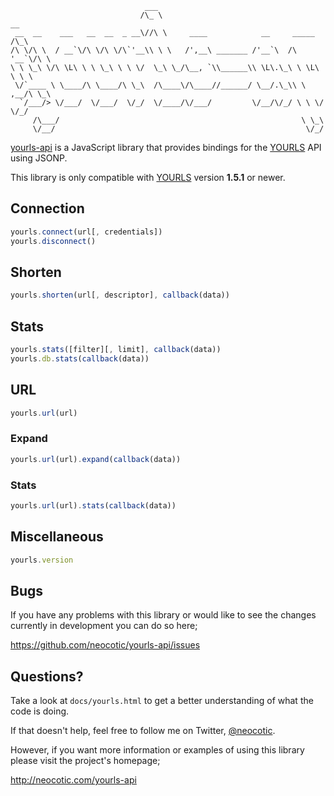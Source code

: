                                   ___                                           
                                 /\_ \                                    __    
     __  __    ___   __  __  _ __\//\ \     ____            __     _____ /\_\   
    /\ \/\ \  / __`\/\ \/\ \/\`'__\\ \ \   /',__\ _______ /'__`\  /\ '__`\/\ \  
    \ \ \_\ \/\ \L\ \ \ \_\ \ \ \/  \_\ \_/\__, `\\______\\ \L\.\_\ \ \L\ \ \ \ 
     \/`____ \ \____/\ \____/\ \_\  /\____\/\____//______/ \__/.\_\\ \ ,__/\ \_\
      `/___/> \/___/  \/___/  \/_/  \/____/\/___/         \/__/\/_/ \ \ \/  \/_/
         /\___/                                                      \ \_\      
         \/__/                                                        \/_/      

[yourls-api][] is a JavaScript library that provides bindings for the [YOURLS][]
API using JSONP.

This library is only compatible with [YOURLS][] version **1.5.1** or newer.

## Connection

``` javascript
yourls.connect(url[, credentials])
yourls.disconnect()
```

## Shorten

``` javascript
yourls.shorten(url[, descriptor], callback(data))
```

## Stats

``` javascript
yourls.stats([filter][, limit], callback(data))
yourls.db.stats(callback(data))
```

## URL

``` javascript
yourls.url(url)
```

### Expand

``` javascript
yourls.url(url).expand(callback(data))
```

### Stats

``` javascript
yourls.url(url).stats(callback(data))
```

## Miscellaneous

``` javascript
yourls.version
```

## Bugs

If you have any problems with this library or would like to see the changes
currently in development you can do so here;

https://github.com/neocotic/yourls-api/issues

## Questions?

Take a look at `docs/yourls.html` to get a better understanding of what the code
is doing.

If that doesn't help, feel free to follow me on Twitter, [@neocotic][].

However, if you want more information or examples of using this library please
visit the project's homepage;

http://neocotic.com/yourls-api

[@neocotic]: https://twitter.com/#!/neocotic
[yourls]: http://yourls.org
[yourls-api]: http://neocotic.com/yourls-api
